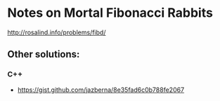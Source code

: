 # Notes on Mortal Fibonacci Rabbits

http://rosalind.info/problems/fibd/

## Other solutions:

### C++

* https://gist.github.com/jazberna/8e35fad6c0b788fe2067
